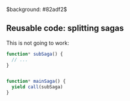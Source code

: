 $background: #82adf2$

## Reusable code: splitting sagas

This is not going to work:

```js
function* subSaga() {
  // ...
}


function* mainSaga() {
  yield call(subSaga)
}
```